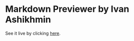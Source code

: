 # Markdown Previewer by Ivan Ashikhmin

See it live by clicking [here](https://ivan-ashikhmin.github.io/Markdown-Previewer/).
